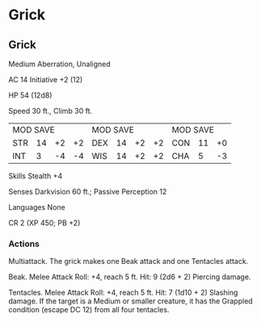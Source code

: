 # Grick

## Grick

Medium Aberration, Unaligned

AC 14 Initiative +2 (12)

HP 54 (12d8)

Speed 30 ft., Climb 30 ft.

<table><tr><td colspan="4">MOD SAVE</td><td colspan="4">MOD SAVE</td><td colspan="3">MOD SAVE</td></tr><tr><td>STR</td><td>14</td><td>+2</td><td>+2</td><td>DEX</td><td>14</td><td>+2</td><td>+2</td><td>CON</td><td>11</td><td>+0</td></tr><tr><td>INT</td><td>3</td><td>-4</td><td>-4</td><td>WIS</td><td>14</td><td>+2</td><td>+2</td><td>CHA</td><td>5</td><td>-3</td></tr></table>

Skills Stealth  $+4$

Senses Darkvision 60 ft.; Passive Perception 12

Languages None

CR 2 (XP 450; PB +2)

### Actions

Multiattack. The grick makes one Beak attack and one Tentacles attack.

Beak. Melee Attack Roll: +4, reach 5 ft. Hit: 9 (2d6 + 2) Piercing damage.

Tentacles. Melee Attack Roll: +4, reach 5 ft. Hit: 7 (1d10 + 2) Slashing damage. If the target is a Medium or smaller creature, it has the Grappled condition (escape DC 12) from all four tentacles.
